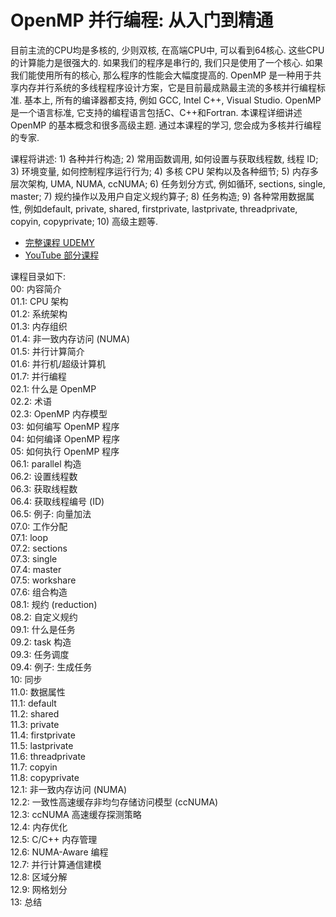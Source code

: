 
# OpenMP 并行编程: 从入门到精通

目前主流的CPU均是多核的, 少则双核, 在高端CPU中, 可以看到64核心. 这些CPU的计算能力是很强大的. 如果我们的程序是串行的, 我们只是使用了一个核心. 如果我们能使用所有的核心, 那么程序的性能会大幅度提高的. OpenMP 是一种用于共享内存并行系统的多线程程序设计方案，它是目前最成熟最主流的多核并行编程标准. 基本上, 所有的编译器都支持, 例如 GCC, Intel C++, Visual Studio. OpenMP 是一个语言标准, 它支持的编程语言包括C、C++和Fortran. 本课程详细讲述 OpenMP 的基本概念和很多高级主题. 通过本课程的学习, 您会成为多核并行编程的专家.


课程将讲述: 1) 各种并行构造; 2) 常用函数调用, 如何设置与获取线程数, 线程 ID; 3) 环境变量, 如何控制程序运行行为; 4) 多核 CPU 架构以及各种细节; 5) 内存多层次架构, UMA, NUMA, ccNUMA; 6) 任务划分方式, 例如循环, sections, single, master; 7) 规约操作以及用户自定义规约算子; 8) 任务构造; 9) 各种常用数据属性, 例如default, private, shared, firstprivate, lastprivate, threadprivate, copyin, copyprivate; 10) 高级主题等.

* [完整课程 UDEMY](https://www.udemy.com/course/openmp-para/?referralCode=FD21082F64C7101C6451)
* [YouTube 部分课程](https://www.youtube.com/playlist?list=PLSVM68VUM1eWrdw3w8cCKHLYDi3-k3T9o)

课程目录如下: \
00: 内容简介\
01.1: CPU 架构\
01.2: 系统架构\
01.3: 内存组织\
01.4: 非一致内存访问 (NUMA)\
01.5: 并行计算简介\
01.6: 并行机/超级计算机\
01.7: 并行编程\
02.1: 什么是 OpenMP\
02.2: 术语\
02.3: OpenMP 内存模型\
03: 如何编写 OpenMP 程序\
04: 如何编译 OpenMP 程序\
05: 如何执行 OpenMP 程序\
06.1: parallel 构造\
06.2: 设置线程数\
06.3: 获取线程数\
06.4: 获取线程编号 (ID)\
06.5: 例子: 向量加法\
07.0: 工作分配\
07.1: loop\
07.2: sections\
07.3: single\
07.4: master\
07.5: workshare\
07.6: 组合构造\
08.1: 规约 (reduction)\
08.2: 自定义规约\
09.1: 什么是任务\
09.2: task 构造\
09.3: 任务调度\
09.4: 例子: 生成任务\
10: 同步\
11.0: 数据属性\
11.1: default\
11.2: shared\
11.3: private\
11.4: firstprivate\
11.5: lastprivate\
11.6: threadprivate\
11.7: copyin\
11.8: copyprivate\
12.1: 非一致内存访问 (NUMA)\
12.2: 一致性高速缓存非均匀存储访问模型 (ccNUMA)\
12.3: ccNUMA 高速缓存探测策略\
12.4: 内存优化\
12.5: C/C++ 内存管理\
12.6: NUMA-Aware 编程\
12.7: 并行计算通信建模\
12.8: 区域分解\
12.9: 网格划分\
13: 总结

